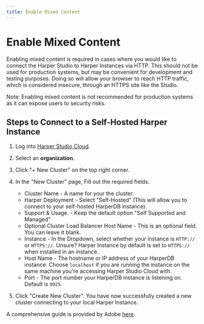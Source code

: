 ```yaml
---
title: Enable Mixed Content
---
```


# Enable Mixed Content

Enabling mixed content is required in cases where you would like to connect the Harper Studio to Harper Instances via HTTP. This should not be used for production systems, but may be convenient for development and testing purposes. Doing so will allow your browser to reach HTTP traffic, which is considered insecure, through an HTTPS site like the Studio.

Note: Enabling mixed content is not recommended for production systems as it can expose users to security risks.

## Steps to Connect to a Self-Hosted Harper Instance

1. Log into [Harper Studio Cloud](https://fabric.harper.fast/).
2. Select an **organization**.
3. Click "+ New Cluster" on the top right corner.
4. In the "New Cluster" page, Fill out the required fields.
    * Cluster Name - A name for your the cluster.
    * Harper Deployment - Select "Self-Hosted" (This will allow you to connect to your self-hosted HarperDB instance).
    * Support & Usage. - Keep the default option "Self Supported and Managed"
    * Optional Cluster Load Balancer Host Name - This is an optional field. You can leave it blank.
    * Instance - In the Dropdown, select whether your instance is `HTTP://` or `HTTPS://`. Unsure? Harper Instance by default is set to `HTTPS://` when installed in an instance.
    * Host Name - The hostname or IP address of your HarperDB instance. Choose `localhost` if you are running the instance on the same machine you're accessing Harper Studio Cloud with. 
    * Port - The port number your HarperDB instance is listening on. Default is `9925`.

5. Click "Create New Cluster". You have now successfully created a new cluster connecting to your local Harper Instance.


A comprehensive guide is provided by Adobe [here](https://experienceleague.adobe.com/docs/target/using/experiences/vec/troubleshoot-composer/mixed-content.html).
